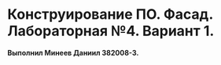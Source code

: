 # Конструирование ПО. Фасад. Лабораторная №4. Вариант 1.
<b>Выполнил Минеев Даниил 382008-3.</b>




